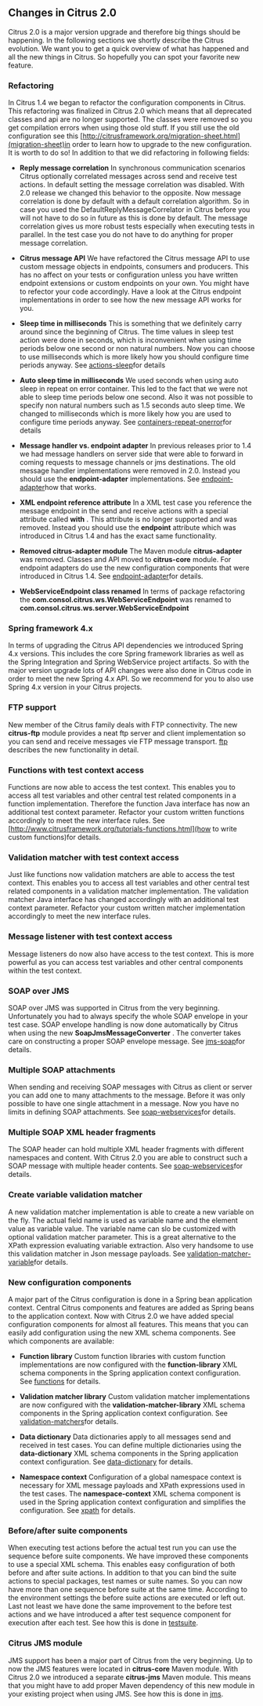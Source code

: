 ## Changes in Citrus 2.0

Citrus 2.0 is a major version upgrade and therefore big things should be happening. In the following sections we shortly describe the Citrus evolution. We want you to get a quick overview of what has happened and all the new things in Citrus. So hopefully you can spot your favorite new feature.

### Refactoring

In Citrus 1.4 we began to refactor the configuration components in Citrus. This refactoring was finalized in Citrus 2.0 which means that all deprecated classes and api are no longer supported. The classes were removed so you get compilation errors when using those old stuff. If you still use the old configuration see this [http://citrusframework.org/migration-sheet.html](migration-sheet)in order to learn how to upgrade to the new configuration. It is worth to do so! In addition to that we did refactoring in following fields:

*  **Reply message correlation** In synchronous communication scenarios Citrus optionally correlated messages across send and receive test actions. In default setting the message correlation was disabled. With 2.0 release we changed this behavior to the opposite. Now message correlation is done by default with a default correlation algorithm. So in case you used the DefaultReplyMessageCorrelator in Citrus before you will not have to do so in future as this is done by default. The message correlation gives us more robust tests especially when executing tests in parallel. In the test case you do not have to do anything for proper message correlation.

*  **Citrus message API** We have refactored the Citrus message API to use custom message objects in endpoints, consumers and producers. This has no affect on your tests or configuration unless you have written endpoint extensions or custom endpoints on your own. You might have to refector your code accordingly. Have a look at the Citrus endpoint implementations in order to see how the new message API works for you.

*  **Sleep time in milliseconds** This is something that we definitely carry around since the beginning of Citrus. The time values in sleep test action were done in seconds, which is inconvenient when using time periods below one second or non natural numbers. Now you can choose to use milliseconds which is more likely how you should configure time periods anyway. See [actions-sleep](actions-sleep)for details

*  **Auto sleep time in milliseconds** We used seconds when using auto sleep in repeat on error container. This led to the fact that we were not able to sleep time periods below one second. Also it was not possible to specify non natural numbers such as 1.5 seconds auto sleep time. We changed to milliseconds which is more likely how you are used to configure time periods anyway. See [containers-repeat-onerror](containers-repeat-onerror)for details

*  **Message handler vs. endpoint adapter** In previous releases prior to 1.4 we had message handlers on server side that were able to forward in coming requests to message channels or jms destinations. The old message handler implementations were removed in 2.0. Instead you should use the **endpoint-adapter** implementations. See [endpoint-adapter](endpoint-adapter)how that works.

*  **XML endpoint reference attribute** In a XML test case you reference the message endpoint in the send and receive actions with a special attribute called **with** . This attribute is no longer supported and was removed. Instead you should use the **endpoint** attribute which was introduced in Citrus 1.4 and has the exact same functionality.

*  **Removed citrus-adapter module** The Maven module **citrus-adapter** was removed. Classes and API moved to **citrus-core** module. For endpoint adapters do use the new configuration components that were introduced in Citrus 1.4. See [endpoint-adapter](endpoint-adapter)for details.

*  **WebServiceEndpoint class renamed** In terms of package refactoring the **com.consol.citrus.ws.WebServiceEndpoint** was renamed to **com.consol.citrus.ws.server.WebServiceEndpoint** 



### Spring framework 4.x

In terms of upgrading the Citrus API dependencies we introduced Spring 4.x versions. This includes the core Spring framework libraries as well as the Spring Integration and Spring WebService project artifacts. So with the major version upgrade lots of API changes were also done in Citrus code in order to meet the new Spring 4.x API. So we recommend for you to also use Spring 4.x version in your Citrus projects.

### FTP support

New member of the Citrus family deals with FTP connectivity. The new **citrus-ftp** module provides a neat ftp server and client implementation so you can send and receive messages vie FTP message transport. [ftp](ftp) describes the new functionality in detail.

### Functions with test context access

Functions are now able to access the test context. This enables you to access all test variables and other central test related components in a function implementation. Therefore the function Java interface has now an additional test context parameter. Refactor your custom written functions accordingly to meet the new interface rules. See [http://www.citrusframework.org/tutorials-functions.html](how to write custom functions)for details.

### Validation matcher with test context access

Just like functions now validation matchers are able to access the test context. This enables you to access all test variables and other central test related components in a validation matcher implementation. The validation matcher Java interface has changed accordingly with an additional test context parameter. Refactor your custom written matcher implementation accordingly to meet the new interface rules.

### Message listener with test context access

Message listeners do now also have access to the test context. This is more powerful as you can access test variables and other central components within the test context.

### SOAP over JMS

SOAP over JMS was supported in Citrus from the very beginning. Unfortunately you had to always specify the whole SOAP envelope in your test case. SOAP envelope handling is now done automatically by Citrus when using the new **SoapJmsMessageConverter** . The converter takes care on constructing a proper SOAP envelope message. See [jms-soap](jms-soap)for details.

### Multiple SOAP attachments

When sending and receiving SOAP messages with Citrus as client or server you can add one to many attachments to the message. Before it was only possible to have one single attachment in a message. Now you have no limits in defining SOAP attachments. See [soap-webservices](soap-webservices)for details.

### Multiple SOAP XML header fragments

The SOAP header can hold multiple XML header fragments with different namespaces and content. With Citrus 2.0 you are able to construct such a SOAP message with multiple header contents. See [soap-webservices](soap-webservices)for details.

### Create variable validation matcher

A new validation matcher implementation is able to create a new variable on the fly. The actual field name is used as variable name and the element value as variable value. The variable name can slo be customized with optional validation matcher parameter. This is a great alternative to the XPath expression evaluating variable extraction. Also very handsome to use this validation matcher in Json message payloads. See [validation-matcher-variable](validation-matcher-variable)for details.

### New configuration components

A major part of the Citrus configuration is done in a Spring bean application context. Central Citrus components and features are added as Spring beans to the application context. Now with Citrus 2.0 we have added special configuration components for almost all features. This means that you can easily add configuration using the new XML schema components. See which components are available:

*  **Function library** Custom function libraries with custom function implementations are now configured with the **function-library** XML schema components in the Spring application context configuration. See [functions](functions) for details.

*  **Validation matcher library** Custom validation matcher implementations are now configured with the **validation-matcher-library** XML schema components in the Spring application context configuration. See [validation-matchers](validation-matchers)for details.

*  **Data dictionary** Data dictionaries apply to all messages send and received in test cases. You can define multiple dictionaries using the **data-dictionary** XML schema components in the Spring application context configuration. See [data-dictionary](data-dictionary) for details.

*  **Namespace context** Configuration of a global namespace context is necessary for XML message payloads and XPath expressions used in the test cases. The **namespace-context** XML schema component is used in the Spring application context configuration and simplifies the configuration. See [xpath](xpath) for details.



### Before/after suite components

When executing test actions before the actual test run you can use the sequence before suite components. We have improved these components to use a special XML schema. This enables easy configuration of both before and after suite actions. In addition to that you can bind the suite actions to special packages, test names or suite names. So you can now have more than one sequence before suite at the same time. According to the environment settings the before suite actions are executed or left out. Last not least we have done the same improvement to the before test actions and we have introduced a after test sequence component for execution after each test. See how this is done in [testsuite](testsuite).

### Citrus JMS module

JMS support has been a major part of Citrus from the very beginning. Up to now the JMS features were located in **citrus-core** Maven module. With Citrus 2.0 we introduced a separate **citrus-jms** Maven module. This means that you might have to add proper Maven dependency of this new module in your existing project when using JMS. See how this is done in [jms](jms).

